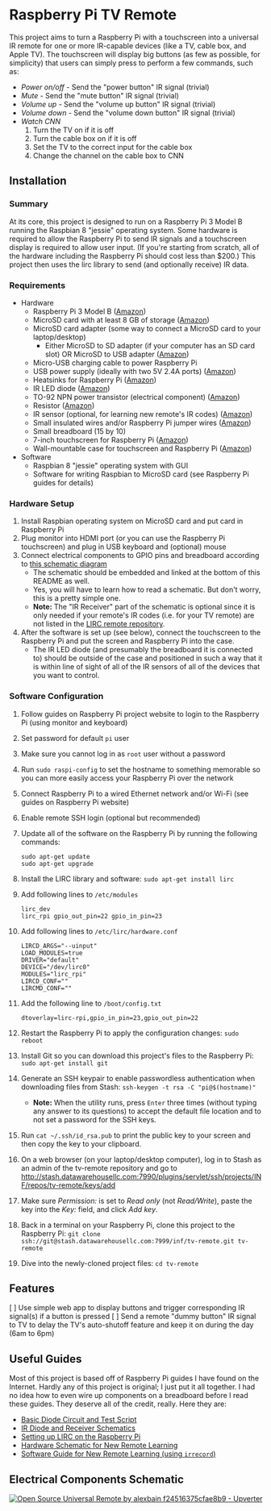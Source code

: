 # Raspberry Pi TV Remote

This project aims to turn a Raspberry Pi with a touchscreen into a universal IR
remote for one or more IR-capable devices (like a TV, cable box, and Apple TV).
The touchscreen will display big buttons (as few as possible, for simplicity)
that users can simply press to perform a few commands, such as:

* _Power on/off_ - Send the "power button" IR signal (trivial)
* _Mute_ - Send the "mute button" IR signal (trivial)
* _Volume up_ - Send the "volume up button" IR signal (trivial)
* _Volume down_ - Send the "volume down button" IR signal (trivial)
* _Watch CNN_
    1. Turn the TV on if it is off
    1. Turn the cable box on if it is off
    1. Set the TV to the correct input for the cable box
    1. Change the channel on the cable box to CNN

## Installation

### Summary

At its core, this project is designed to run on a Raspberry Pi 3 Model B
running the Raspbian 8 "jessie" operating system. Some hardware is required to
allow the Raspberry Pi to send IR signals and a touchscreen display is required
to allow user input. (If you're starting from scratch, all of the hardware
including the Raspberry Pi should cost less than $200.) This project then uses
the lirc library to send (and optionally receive) IR data.

### Requirements

* Hardware
    * Raspberry Pi 3 Model B ([Amazon][RPi])
    * MicroSD card with at least 8 GB of storage ([Amazon][mSD])
    * MicroSD card adapter (some way to connect a MicroSD card to your laptop/desktop)
        * Either MicroSD to SD adapter (if your computer has an SD card slot) OR MicroSD to USB adapter ([Amazon][mSdAdapter])
    * Micro-USB charging cable to power Raspberry Pi
    * USB power supply (ideally with two 5V 2.4A ports) ([Amazon][Power])
    * Heatsinks for Raspberry Pi ([Amazon][Heatsinks])
    * IR LED diode ([Amazon][Blaster])
    * TO-92 NPN power transistor (electrical component) ([Amazon][Transistor])
    * Resistor ([Amazon][Resistor])
    * IR sensor (optional, for learning new remote's IR codes) ([Amazon][Sensor])
    * Small insulated wires and/or Raspberry Pi jumper wires ([Amazon][Jumpers])
    * Small breadboard (15 by 10)
    * 7-inch touchscreen for Raspberry Pi ([Amazon][Screen])
    * Wall-mountable case for touchscreen and Raspberry Pi ([Amazon][Case])
* Software
    * Raspbian 8 "jessie" operating system with GUI
    * Software for writing Raspbian to MicroSD card (see Raspberry Pi guides for details)

[RPi]: http://a.co/8ERP4JK
[mSD]: http://a.co/dy1cmUz
[mSdAdapter]: http://a.co/iw1fmFy
[Power]: http://a.co/29xvK5r
[Heatsinks]: http://a.co/3chb4mt
[Blaster]: http://a.co/c04rJoF
[Transistor]: http://a.co/8UZ98Zf
[Resistor]: http://a.co/iBo8F9I
[Sensor]: http://a.co/ghllctE
[Jumpers]: http://a.co/f5Srtso
[Screen]: http://a.co/4cBsHMT
[Case]: http://a.co/eCyVvB3

### Hardware Setup

1. Install Raspbian operating system on MicroSD card and put card in Raspberry Pi
1. Plug monitor into HDMI port (or you can use the Raspberry Pi touchscreen) and plug in USB keyboard and (optional) mouse
1. Connect electrical components to GPIO pins and breadboard according to [this schematic diagram](https://upverter.com/alexbain/f24516375cfae8b9/Open-Source-Universal-Remote/)
    * The schematic should be embedded and linked at the bottom of this README as well.
    * Yes, you will have to learn how to read a schematic. But don't worry, this is a pretty simple one.
    * **Note:** The "IR Receiver" part of the schematic is optional since it is only needed if your remote's IR codes (i.e. for your TV remote) are not listed in the [LIRC remote repository](http://lirc.sourceforge.net/remotes/).
1. After the software is set up (see below), connect the touchscreen to the Raspberry Pi and put the screen and Raspberry Pi into the case.
    * The IR LED diode (and presumably the breadboard it is connected to) should be outside of the case and positioned in such a way that it is within line of sight of all of the IR sensors of all of the devices that you want to control.

### Software Configuration

1. Follow guides on Raspberry Pi project website to login to the Raspberry Pi (using monitor and keyboard)
1. Set password for default `pi` user
1. Make sure you cannot log in as `root` user without a password
1. Run `sudo raspi-config` to set the hostname to something memorable so you can more easily access your Raspberry Pi over the network
1. Connect Raspberry Pi to a wired Ethernet network and/or Wi-Fi (see guides on Raspberry Pi website)
1. Enable remote SSH login (optional but recommended)
1. Update all of the software on the Raspberry Pi by running the following commands:

    ```
    sudo apt-get update
    sudo apt-get upgrade
    ```

1. Install the LIRC library and software: `sudo apt-get install lirc`
1. Add following lines to `/etc/modules`

    ```
    lirc_dev
    lirc_rpi gpio_out_pin=22 gpio_in_pin=23
    ```

1. Add following lines to `/etc/lirc/hardware.conf`

    ```
    LIRCD_ARGS="--uinput"
    LOAD_MODULES=true
    DRIVER="default"
    DEVICE="/dev/lirc0"
    MODULES="lirc_rpi"
    LIRCD_CONF=""
    LIRCMD_CONF=""
    ```

1. Add the following line to `/boot/config.txt`

    ```
    dtoverlay=lirc-rpi,gpio_in_pin=23,gpio_out_pin=22
    ```

1. Restart the Raspberry Pi to apply the configuration changes: `sudo reboot`
1. Install Git so you can download this project's files to the Raspberry Pi: `sudo apt-get install git`
1. Generate an SSH keypair to enable passwordless authentication when downloading files from Stash: `ssh-keygen -t rsa -C "pi@$(hostname)"`
    * **Note:** When the utility runs, press `Enter` three times (without typing any answer to its questions) to accept the default file location and to not set a password for the SSH keys.
1. Run `cat ~/.ssh/id_rsa.pub` to print the public key to your screen and then copy the key to your clipboard.
1. On a web browser (on your laptop/desktop computer), log in to Stash as an admin of the tv-remote repository and go to http://stash.datawarehousellc.com:7990/plugins/servlet/ssh/projects/INF/repos/tv-remote/keys/add
1. Make sure *Permission:* is set to *Read only* (not *Read/Write*), paste the key into the *Key:* field, and click *Add key*.
1. Back in a terminal on your Raspberry Pi, clone this project to the Raspberry Pi: `git clone ssh://git@stash.datawarehousellc.com:7999/inf/tv-remote.git tv-remote`
1. Dive into the newly-cloned project files: `cd tv-remote`

## Features
[ ] Use simple web app to display buttons and trigger corresponding IR signal(s) if a button is pressed
[ ] Send a remote "dummy button" IR signal to TV to delay the TV's auto-shutoff feature and keep it on during the day (6am to 6pm)

## Useful Guides

Most of this project is based off of Raspberry Pi guides I have found on the
Internet. Hardly any of this project is original; I just put it all together. I
had no idea how to even wire up components on a breadboard before I read these
guides. They deserve all of the credit, really. Here they are:

* [Basic Diode Circuit and Test Script](http://www.raspberry-pi-geek.com/Archive/2015/10/Raspberry-Pi-IR-remote)
* [IR Diode and Receiver Schematics](http://alexba.in/blog/2013/06/08/open-source-universal-remote-parts-and-pictures/)
* [Setting up LIRC on the Raspberry Pi](http://alexba.in/blog/2013/01/06/setting-up-lirc-on-the-raspberrypi/)
* [Hardware Schematic for New Remote Learning](https://learn.adafruit.com/using-an-ir-remote-with-a-raspberry-pi-media-center/hardware)
* [Software Guide for New Remote Learning (using `irrecord`)](http://www.ocinside.de/html/modding/linux_ir_irrecord_guide.html)

## Electrical Components Schematic
[![Open Source Universal Remote by alexbain f24516375cfae8b9 - Upverter](https://upverter.com/alexbain/f24516375cfae8b9/Open-Source-Universal-Remote/embed_img/13715285520000/)](https://upverter.com/alexbain/f24516375cfae8b9/Open-Source-Universal-Remote/#/)

